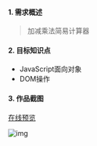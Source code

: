 #### 1. 需求概述

> 加减乘法简易计算器

#### 2. 目标知识点
- JavaScript面向对象
- DOM操作

#### 3. 作品截图

[在线预览](http://123.125.130.41/calculator/index.html)

![img](http://123.125.130.41/calculator/img/1.pic.jpg)
